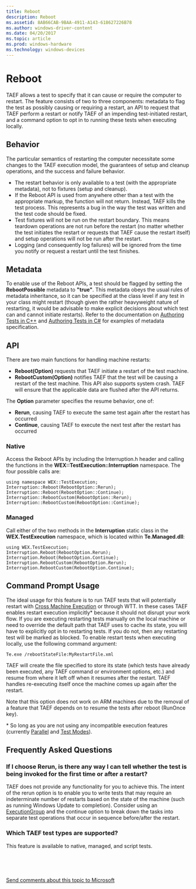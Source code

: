 ```yaml
---
title: Reboot
description: Reboot
ms.assetid: 8AB66CAB-9BAA-4911-A143-618627226B78
ms.author: windows-driver-content
ms.date: 04/20/2017
ms.topic: article
ms.prod: windows-hardware
ms.technology: windows-devices
---
```


# Reboot


TAEF allows a test to specify that it can cause or require the computer to restart. The feature consists of two to three components: metadata to flag the test as possibly causing or requiring a restart, an API to request that TAEF perform a restart or notify TAEF of an impending test-initiated restart, and a command option to opt in to running these tests when executing locally.

## <span id="behavior_reboot"></span><span id="BEHAVIOR_REBOOT"></span>Behavior


The particular semantics of restarting the computer necessitate some changes to the TAEF execution model, the guarantees of setup and cleanup operations, and the success and failure behavior.

-   The restart behavior is only available to a test (with the appropriate metadata), not to fixtures (setup and cleanup).
-   If the Reboot API is used from anywhere other than a test with the appropriate markup, the function will not return. Instead, TAEF kills the test process. This represents a bug in the way the test was written and the test code should be fixed.
-   Test fixtures will not be run on the restart boundary. This means teardown operations are not run before the restart (no matter whether the test initiates the restart or requests that TAEF cause the restart itself) and setup operations will not be run after the restart.
-   Logging (and consequently log failures) will be ignored from the time you notify or request a restart until the test finishes.

## <span id="metadata_reboot"></span><span id="METADATA_REBOOT"></span>Metadata


To enable use of the Reboot APIs, a test should be flagged by setting the **RebootPossible** metadata to **"true"**. This metadata obeys the usual rules of metadata inheritance, so it can be specified at the class level if any test in your class might restart (though given the rather heavyweight nature of restarting, it would be advisable to make explicit decisions about which test can and cannot initiate restarts). Refer to the documentation on [Authoring Tests in C++](authoring-tests-in-c--.md) and [Authoring Tests in C#](authoring-tests-in-c-.md) for examples of metadata specification.

## <span id="api_reboot"></span><span id="API_REBOOT"></span>API


There are two main functions for handling machine restarts:

-   **Reboot(Option)** requests that TAEF initiate a restart of the test machine.
-   **RebootCustom(Option)** notifies TAEF that the test will be causing a restart of the test machine. This API also supports system crash. TAEF will ensure that the applicable data are flushed after the API returns.

The **Option** parameter specifies the resume behavior, one of:

-   **Rerun**, causing TAEF to execute the same test again after the restart has occurred
-   **Continue**, causing TAEF to execute the next test after the restart has occurred

### <span id="native_reboot"></span><span id="NATIVE_REBOOT"></span>Native

Access the Reboot APIs by including the Interruption.h header and calling the functions in the **WEX::TestExecution::Interruption** namespace. The four possible calls are:

```
using namespace WEX::TestExecution;
Interruption::Reboot(RebootOption::Rerun);
Interruption::Reboot(RebootOption::Continue);
Interruption::RebootCustom(RebootOption::Rerun);
Interruption::RebootCustom(RebootOption::Continue);
```

### <span id="managed_reboot"></span><span id="MANAGED_REBOOT"></span>Managed

Call either of the two methods in the **Interruption** static class in the **WEX.TestExecution** namespace, which is located within **Te.Managed.dll**:

```
using WEX.TestExecution;
Interruption.Reboot(RebootOption.Rerun);
Interruption.Reboot(RebootOption.Continue);
Interruption.RebootCustom(RebootOption.Rerun);
Interruption.RebootCustom(RebootOption.Continue);
```

## <span id="prompt_reboot"></span><span id="PROMPT_REBOOT"></span>Command Prompt Usage


The ideal usage for this feature is to run TAEF tests that will potentially restart with [Cross Machine Execution](cross-machine-execution.md) or through WTT. In these cases TAEF enables restart execution implicitly\* because it should not disrupt your work flow. If you are executing restarting tests manually on the local machine or need to override the default path that TAEF uses to cache its state, you will have to explicitly opt in to restarting tests. If you do not, then any restarting test will be marked as blocked. To enable restart tests when executing locally, use the following command argument:

``` syntax
Te.exe /rebootStateFile:MyRestartFile.xml
```

TAEF will create the file specified to store its state (which tests have already been executed, any TAEF command or environment options, etc.) and resume from where it left off when it resumes after the restart. TAEF handles re-executing itself once the machine comes up again after the restart.

Note that this option does not work on ARM machines due to the removal of a feature that TAEF depends on to resume the tests after reboot (RunOnce key).

\* So long as you are not using any incompatible execution features (currently [Parallel](parallel.md) and [Test Modes](test-modes.md)).

## <span id="faqs_reboot"></span><span id="FAQS_REBOOT"></span>Frequently Asked Questions


### <span id="rerun_faq"></span><span id="RERUN_FAQ"></span>If I choose Rerun, is there any way I can tell whether the test is being invoked for the first time or after a restart?

TAEF does not provide any functionality for you to achieve this. The intent of the rerun option is to enable you to write tests that may require an indeterminate number of restarts based on the state of the machine (such as running Windows Update to completion). Consider using an [ExecutionGroup](execution-groups.md) and the continue option to break down the tasks into separate test operations that occur in sequence before/after the restart.

### <span id="othertests_faq"></span><span id="OTHERTESTS_FAQ"></span>Which TAEF test types are supported?

This feature is available to native, managed, and script tests.

 

 

[Send comments about this topic to Microsoft](mailto:wsddocfb@microsoft.com?subject=Documentation%20feedback%20[taef\taef]:%20Reboot%20%20RELEASE:%20%289/12/2016%29&body=%0A%0APRIVACY%20STATEMENT%0A%0AWe%20use%20your%20feedback%20to%20improve%20the%20documentation.%20We%20don't%20use%20your%20email%20address%20for%20any%20other%20purpose,%20and%20we'll%20remove%20your%20email%20address%20from%20our%20system%20after%20the%20issue%20that%20you're%20reporting%20is%20fixed.%20While%20we're%20working%20to%20fix%20this%20issue,%20we%20might%20send%20you%20an%20email%20message%20to%20ask%20for%20more%20info.%20Later,%20we%20might%20also%20send%20you%20an%20email%20message%20to%20let%20you%20know%20that%20we've%20addressed%20your%20feedback.%0A%0AFor%20more%20info%20about%20Microsoft's%20privacy%20policy,%20see%20http://privacy.microsoft.com/default.aspx. "Send comments about this topic to Microsoft")





